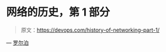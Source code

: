 # 网络的历史，第 1 部分

> 原文：<https://devops.com/history-of-networking-part-1/>

— [罗尔泊](https://devops.com/author/breselman/)